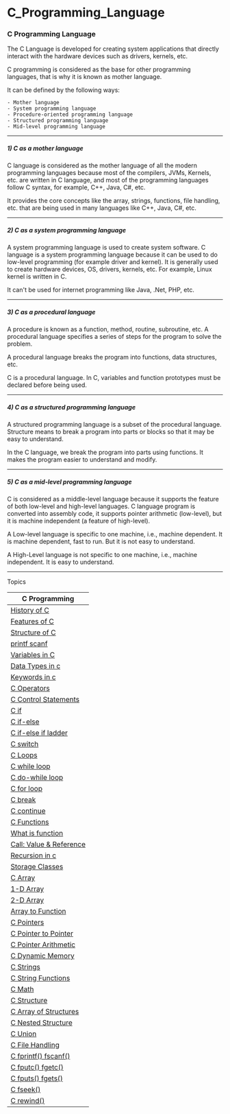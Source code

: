 # C_Programming_Language


### C Programming Language



The C Language is developed for creating system applications that directly interact with the hardware devices such as drivers, kernels, etc.

C programming is considered as the base for other programming languages, that is why it is known as mother language.

It can be defined by the following ways:

    - Mother language
    - System programming language
    - Procedure-oriented programming language
    - Structured programming language
    - Mid-level programming language

------

##### 1) C as a mother language

C language is considered as the mother language of all the modern programming languages because most of the compilers, JVMs, Kernels, etc. are written in C language, and most of the programming languages follow C syntax, for example, C++, Java, C#, etc.

It provides the core concepts like the array, strings, functions, file handling, etc. that are being used in many languages like C++, Java, C#, etc.

-------

##### 2) C as a system programming language

A system programming language is used to create system software. C language is a system programming language because it can be used to do low-level programming (for example driver and kernel). It is generally used to create hardware devices, OS, drivers, kernels, etc. For example, Linux kernel is written in C.

It can't be used for internet programming like Java, .Net, PHP, etc.

----------

##### 3) C as a procedural language

A procedure is known as a function, method, routine, subroutine, etc. A procedural language specifies a series of steps for the program to solve the problem.

A procedural language breaks the program into functions, data structures, etc.

C is a procedural language. In C, variables and function prototypes must be declared before being used.

--------------

##### 4) C as a structured programming language

A structured programming language is a subset of the procedural language. Structure means to break a program into parts or blocks so that it may be easy to understand.

In the C language, we break the program into parts using functions. It makes the program easier to understand and modify.

-------------

##### 5) C as a mid-level programming language

C is considered as a middle-level language because it supports the feature of both low-level and high-level languages. C language program is converted into assembly code, it supports pointer arithmetic (low-level), but it is machine independent (a feature of high-level).

A Low-level language is specific to one machine, i.e., machine dependent. It is machine dependent, fast to run. But it is not easy to understand.

A High-Level language is not specific to one machine, i.e., machine independent. It is easy to understand.

-----------

Topics


| C Programming| 
|----------|
|[History of C](https://github.com/connectaman/C_Programming_Language/blob/master/HistoryOfC.md)|
|[Features of C](https://github.com/connectaman/C_Programming_Language/blob/master/FeaturesOfC.md)|
|[Structure of C](https://github.com/connectaman/C_Programming_Language/blob/master/StructureOfC.md)|
|[printf scanf](https://github.com/connectaman/C_Programming_Language/tree/master/printf%26scanf)|
|[Variables in C](https://github.com/connectaman/C_Programming_Language/blob/master/VariableInC/Variable.md)|
|[Data Types in c](https://github.com/connectaman/C_Programming_Language/blob/master/DataType/DataTypeInC.md)|
|[Keywords in c](https://github.com/connectaman/C_Programming_Language/blob/master/DataType/KeyWords.md)|
|[C Operators](https://github.com/connectaman/C_Programming_Language/tree/master/Operators)|
|[C Control Statements](https://github.com/connectaman/C_Programming_Language/tree/master/ControlStatement)|
|[C if](https://github.com/connectaman/C_Programming_Language/tree/master/ControlStatement/SimpleIF)|
|[C if-else](https://github.com/connectaman/C_Programming_Language/tree/master/ControlStatement/If-Else)|
|[C if-else if ladder](https://github.com/connectaman/C_Programming_Language/tree/master/ControlStatement/IfElseLadder)|
|[C switch](https://github.com/connectaman/C_Programming_Language/tree/master/ControlStatement/Switch)|
|[C Loops](https://github.com/connectaman/C_Programming_Language/blob/master/Loops/Loops.md)|
|[C while loop](https://github.com/connectaman/C_Programming_Language/tree/master/Loops/While)|
|[C do-while loop](https://github.com/connectaman/C_Programming_Language/tree/master/Loops/Do-While)|
|[C for loop](https://github.com/connectaman/C_Programming_Language/tree/master/Loops/forloop)|
|[C break](https://github.com/connectaman/C_Programming_Language/tree/master/Loops/Break)|
|[C continue](https://github.com/connectaman/C_Programming_Language/tree/master/Loops/Continue)|
|[C Functions](https://github.com/connectaman/C_Programming_Language/tree/master/Functions)|
|[What is function](https://github.com/connectaman/C_Programming_Language/blob/master/Functions/Functions.md)|
|[Call: Value & Reference](https://github.com/connectaman/C_Programming_Language/tree/master/Functions/Call_By_Ref_Value)|
|[Recursion in c](https://github.com/connectaman/C_Programming_Language/tree/master/Functions/Recursion)|
|[Storage Classes](https://github.com/connectaman/C_Programming_Language/tree/master/Functions/StorageClass)|
|[C Array](https://github.com/connectaman/C_Programming_Language/tree/master/Array)|
|[1-D Array](https://github.com/connectaman/C_Programming_Language/tree/master/Array/1-D%20Array)|
|[2-D Array](https://github.com/connectaman/C_Programming_Language/tree/master/Array/2-D%20Array)|
|[Array to Function](https://github.com/connectaman/C_Programming_Language/tree/master/Array/ArrayToFunction)|
|[C Pointers](https://github.com/connectaman/C_Programming_Language/tree/master/Pointers)|
|[C Pointer to Pointer](https://github.com/connectaman/C_Programming_Language/blob/master/Pointers/PointerToPointer.c)|
|[C Pointer Arithmetic](https://github.com/connectaman/C_Programming_Language/tree/master/Pointers/PointersArithmetic)|
|[C Dynamic Memory](https://github.com/connectaman/C_Programming_Language/tree/master/Dynamic%20Memory%20Allocation)|
|[C Strings](https://github.com/connectaman/C_Programming_Language/blob/master/Strings/String.md)|
|[C String Functions](https://github.com/connectaman/C_Programming_Language/tree/master/Strings)|
|[C Math](https://github.com/connectaman/C_Programming_Language/blob/master/Math%20Functions/Math.md)|
|[C Structure](https://github.com/connectaman/C_Programming_Language/blob/master/Structure%20and%20Unions/Structure/Structure.md)|
|[C Array of Structures](https://github.com/connectaman/C_Programming_Language/blob/master/Structure%20and%20Unions/Structure/ArrayOfStructure.md)|
|[C Nested Structure](https://github.com/connectaman/C_Programming_Language/blob/master/Structure%20and%20Unions/Structure/NestedStructure.md)|
|[C Union](https://github.com/connectaman/C_Programming_Language/tree/master/Structure%20and%20Unions/Unions)|
|[C File Handling](https://github.com/connectaman/C_Programming_Language/tree/master/File%20Handling)|
|[C fprintf() fscanf()](https://github.com/connectaman/C_Programming_Language/blob/master/File%20Handling/fprintf%20and%20fscanf.md)|
|[C fputc() fgetc()](https://github.com/connectaman/C_Programming_Language/blob/master/File%20Handling/putc%20and%20getc.md)|
|[C fputs() fgets()](https://github.com/connectaman/C_Programming_Language/blob/master/File%20Handling/gets%20and%20puts.md)|
|[C fseek()](https://github.com/connectaman/C_Programming_Language/blob/master/File%20Handling/fseek().md)|
|[C rewind()](https://github.com/connectaman/C_Programming_Language/blob/master/File%20Handling/rewind().md)|


